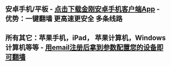 ## 安卓手机/平板 - [点击下载金刚安卓手机客户端App](https://myfasttrack.org/midman/dl_an_1358.php) - 优势：一键翻墙 更高速更安全 多条线路

## 所有其它：苹果手机，iPad， 苹果计算机，Windows计算机等等 - [用email注册后拿到参数配置您的设备即可翻墙](https://github.com/a2zitpro/k/blob/master/README.md) 
